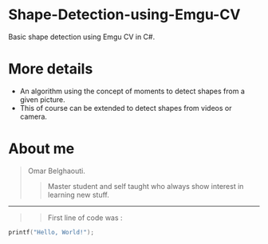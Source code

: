 # Shape-Detection-using-Emgu-CV
Basic shape detection using Emgu CV in C#.

# More details
- An algorithm using the concept of moments to detect shapes from a given picture.
- This of course can be extended to detect shapes from videos or camera.

# About me
> Omar Belghaouti.
>> Master student and self taught who always show interest in learning new stuff.
---
>> First line of code was :
``` c
printf("Hello, World!");
```
